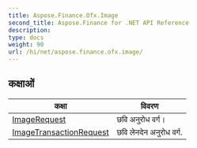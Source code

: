 ```yaml
---
title: Aspose.Finance.Ofx.Image
second_title: Aspose.Finance for .NET API Reference
description: 
type: docs
weight: 90
url: /hi/net/aspose.finance.ofx.image/
---
```



## कक्षाओं

| कक्षा | विवरण |
| --- | --- |
| [ImageRequest](./imagerequest/) | छवि अनुरोध वर्ग। |
| [ImageTransactionRequest](./imagetransactionrequest/) | छवि लेनदेन अनुरोध वर्ग. |


